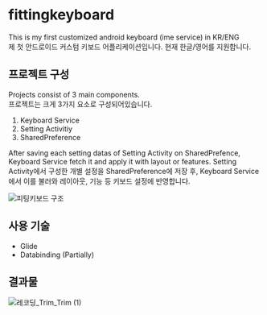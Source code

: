 # fittingkeyboard
This is my first customized android keyboard (ime service) in KR/ENG  
제 첫 안드로이드 커스텀 키보드 어플리케이션입니다. 현재 한글/영어를 지원합니다.

## 프로젝트 구성
Projects consist of 3 main components.  
프로젝트는 크게 3가지 요소로 구성되어있습니다.
1. Keyboard Service
2. Setting Activitiy
3. SharedPreference

After saving each setting datas of Setting Activity on SharedPrefence, Keyboard Service fetch it and apply it with layout or features.
Setting Activity에서 구성한 개별 설정을 SharedPreference에 저장 후, Keyboard Service에서 이를 불러와 레이아웃, 기능 등 키보드 설정에 반영합니다.

![피팅키보드 구조](https://github.com/IIEPISODEII/fittingkeyboard/assets/60639734/1e56d3f5-fff2-434f-a29f-1982c811e007)

## 사용 기술
- Glide
- Databinding (Partially)

## 결과물
![레코딩_Trim_Trim (1)](https://user-images.githubusercontent.com/60639734/152549013-cdad992c-f5bc-4acd-acaa-89494c4ad4f4.gif)
